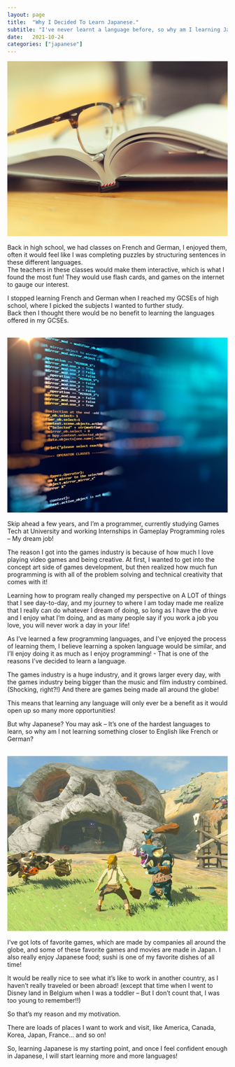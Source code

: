 ```yaml
---
layout: page
title:  "Why I Decided To Learn Japanese."
subtitle: "I've never learnt a language before, so why am I learning Japanese?"
date:   2021-10-24
categories: ["japanese"]
---
```


<img src="/assets/img/posts/why-i-decided-to-learn-japanese/bookandglasses.jpg" style="object-fit: cover; height: 400px; width: 100%; object-position: 50% 50%">
<p>Back in high school, we had classes on French and German, I enjoyed them, often it would feel like I was completing puzzles by structuring sentences in these different languages. <br />The teachers in these classes would make them interactive, which is what I found the most fun! They would use flash cards, and games on the internet to gauge our interest.</p>
<p>I stopped learning French and German when I reached my GCSEs of high school, where I picked the subjects I wanted to further study. <br />Back then I thought there would be no benefit to learning the languages offered in my GCSEs.</p>
<br />
<img src="/assets/img/posts/why-i-decided-to-learn-japanese/programming.jpg" style="object-fit: cover; height: 400px; width: 100%; object-position: 50% 50%">
<p>Skip ahead a few years, and I&rsquo;m a programmer, currently studying Games Tech at University and working Internships in Gameplay Programming roles &ndash; My dream job!</p>
<p>The reason I got into the games industry is because of how much I love playing video games and being creative. At first, I wanted to get into the concept art side of games development, but then realized how much fun programming is with all of the problem solving and technical creativity that comes with it!</p>
<p>Learning how to program really changed my perspective on A LOT of things that I see day-to-day, and my journey to where I am today made me realize that I really can do whatever I dream of doing, so long as I have the drive and I enjoy what I&rsquo;m doing, and as many people say if you work a job you love, you will never work a day in your life!</p>
<p>As I&rsquo;ve learned a few programming languages, and I&rsquo;ve enjoyed the process of learning them, I believe learning a spoken language would be similar, and I&rsquo;ll enjoy doing it as much as I enjoy programming! - That is one of the reasons I&rsquo;ve decided to learn a language.</p>
<p>The games industry is a huge industry, and it grows larger every day, with the games industry being bigger than the music and film industry combined. (Shocking, right?!) And there are games being made all around the globe!</p>
<p>This means that learning any language will only ever be a benefit as it would open up so many more opportunities!</p>
<p>But why Japanese? You may ask &ndash; It&rsquo;s one of the hardest languages to learn, so why am I not learning something closer to English like French or German?</p>
<br />
<img src="/assets/img/posts/why-i-decided-to-learn-japanese/botw.jpg" style="object-fit: cover; height: 400px; width: 100%; object-position: 50% 50%">
<p>I&rsquo;ve got lots of favorite games, which are made by companies all around the globe, and some of these favorite games and movies are made in Japan. I also really enjoy Japanese food; sushi is one of my favorite dishes of all time!</p>
<p>It would be really nice to see what it&rsquo;s like to work in another country, as I haven&rsquo;t really traveled or been abroad! (except that time when I went to Disney land in Belgium when I was a toddler &ndash; But I don&rsquo;t count that, I was too young to remember!!)</p>
<p>So that&rsquo;s my reason and my motivation.</p>
<p>There are loads of places I want to work and visit, like America, Canada, Korea, Japan, France&hellip; and so on!</p>
<p>So, learning Japanese is my starting point, and once I feel confident enough in Japanese, I will start learning more and more languages!</p>

